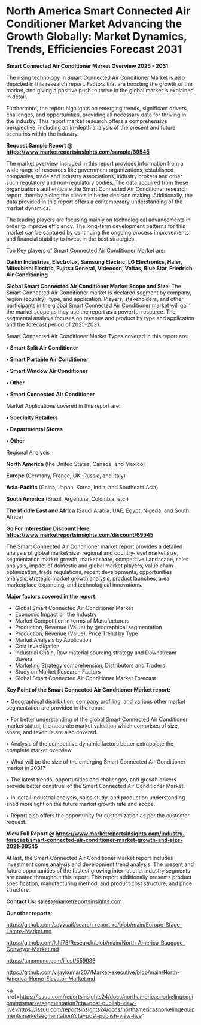 # North America Smart Connected Air Conditioner Market Advancing the Growth Globally: Market Dynamics, Trends, Efficiencies Forecast 2031

<Strong> Smart Connected Air Conditioner Market Overview 2025 - 2031</strong>

The rising technology in Smart Connected Air Conditioner Market is also depicted in this research report. Factors that are boosting the growth of the market, and giving a positive push to thrive in the global market is explained in detail.

Furthermore, the report highlights on emerging trends, significant drivers, challenges, and opportunities, providing all necessary data for thriving in the industry. This report market research offers a comprehensive perspective, including an in-depth analysis of the present and future scenarios within the industry.

<strong>Request Sample Report @ <a href=https://www.marketreportsinsights.com/sample/69545>https://www.marketreportsinsights.com/sample/69545</a></strong>

The market overview included in this report provides information from a wide range of resources like government organizations, established companies, trade and industry associations, industry brokers and other such regulatory and non-regulatory bodies. The data acquired from these organizations authenticate the Smart Connected Air Conditioner research report, thereby aiding the clients in better decision making. Additionally, the data provided in this report offers a contemporary understanding of the market dynamics.

The leading players are focusing mainly on technological advancements in order to improve efficiency. The long-term development patterns for this market can be captured by continuing the ongoing process improvements and financial stability to invest in the best strategies.

Top Key players of Smart Connected Air Conditioner Market are:

<strong>Daikin Industries, Electrolux, Samsung Electric, LG Electronics, Haier, Mitsubishi Electric, Fujitsu General, Videocon, Voltas, Blue Star, Friedrich Air Conditioning</strong>

<strong><b>Global Smart Connected Air Conditioner Market Scope and Size:</b></strong>
The Smart Connected Air Conditioner market is declared segment by company, region (country), type, and application. Players, stakeholders, and other participants in the global Smart Connected Air Conditioner market will gain the market scope as they use the report as a powerful resource. The segmental analysis focuses on revenue and product by type and application and the forecast period of 2025-2031.

Smart Connected Air Conditioner Market Types covered in this report are:

<strong>• Smart Split Air Conditioner

• Smart Portable Air Conditioner

• Smart Window Air Conditioner

• Other

• Smart Connected Air Conditioner</strong>

Market Applications covered in this report are:

<strong>• Specialty Retailers

• Departmental Stores

• Other</strong> 

Regional Analysis

<strong>North America</strong> (the United States, Canada, and Mexico)

<strong>Europe</strong> (Germany, France, UK, Russia, and Italy)

<strong>Asia-Pacific</strong> (China, Japan, Korea, India, and Southeast Asia)

<strong>South America</strong> (Brazil, Argentina, Colombia, etc.)

<strong>The Middle East and Africa</strong> (Saudi Arabia, UAE, Egypt, Nigeria, and South Africa)

<strong>Go For Interesting Discount Here: <a href=https://www.marketreportsinsights.com/discount/69545>https://www.marketreportsinsights.com/discount/69545</a></strong>

The Smart Connected Air Conditioner market report provides a detailed analysis of global market size, regional and country-level market size, segmentation market growth, market share, competitive Landscape, sales analysis, impact of domestic and global market players, value chain optimization, trade regulations, recent developments, opportunities analysis, strategic market growth analysis, product launches, area marketplace expanding, and technological innovations.

<strong><b>Major factors covered in the report:</b></strong>
<ul>
  <li>Global Smart Connected Air Conditioner Market </li>
  <li>Economic Impact on the Industry</li>
  <li>Market Competition in terms of Manufacturers</li>
  <li>Production, Revenue (Value) by geographical segmentation</li>
  <li>Production, Revenue (Value), Price Trend by Type</li>
  <li>Market Analysis by Application</li>
  <li>Cost Investigation</li>
  <li>Industrial Chain, Raw material sourcing strategy and Downstream Buyers</li>
  <li>Marketing Strategy comprehension, Distributors and Traders</li>
  <li>Study on Market Research Factors</li>
  <li>Global Smart Connected Air Conditioner Market Forecast</li>
</ul>

<strong><b>Key Point of the Smart Connected Air Conditioner Market report:</b></strong>

• Geographical distribution, company profiling, and various other market segmentation are provided in the report.

• For better understanding of the global Smart Connected Air Conditioner market status, the accurate market valuation which comprises of size, share, and revenue are also covered.

• Analysis of the competitive dynamic factors better extrapolate the complete market overview

• What will be the size of the emerging Smart Connected Air Conditioner market in 2031?

• The latest trends, opportunities and challenges, and growth drivers provide better construal of the Smart Connected Air Conditioner Market.

• In-detail industrial analysis, sales study, and production understanding shed more light on the future market growth rate and scope.

• Report also offers the opportunity for customization as per the customer request.

<strong><b>View Full Report @ <a href=https://www.marketreportsinsights.com/industry-forecast/smart-connected-air-conditioner-market-growth-and-size-2021-69545>https://www.marketreportsinsights.com/industry-forecast/smart-connected-air-conditioner-market-growth-and-size-2021-69545</a></b></strong>


At last, the Smart Connected Air Conditioner Market report includes investment come analysis and development trend analysis. The present and future opportunities of the fastest growing international industry segments are coated throughout this report. This report additionally presents product specification, manufacturing method, and product cost structure, and price structure.

<strong>Contact Us:</strong>
sales@marketreportsinsights.com

<strong>Our other reports:</strong>

<a href=https://github.com/sayysaif/search-report-re/blob/main/Europe-Stage-Lamps-Market.md>https://github.com/sayysaif/search-report-re/blob/main/Europe-Stage-Lamps-Market.md</a>

<a href=https://github.com/Ishi78/Research/blob/main/North-America-Baggage-Conveyor-Market.md>https://github.com/Ishi78/Research/blob/main/North-America-Baggage-Conveyor-Market.md</a>

<a href=https://tanomuno.com/illust/559983>https://tanomuno.com/illust/559983</a>

<a href=https://github.com/vijaykumar207/Market-executive/blob/main/North-America-Home-Elevator-Market.md>https://github.com/vijaykumar207/Market-executive/blob/main/North-America-Home-Elevator-Market.md</a>

<a href=https://issuu.com/reportsinsights24/docs/northamericasnorkelingequipmentsmarketsegmentation?cta=post-publish-view-live>https://issuu.com/reportsinsights24/docs/northamericasnorkelingequipmentsmarketsegmentation?cta=post-publish-view-live</a>"
